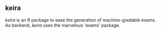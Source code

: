 keira
-----------

_keira_ is an R package to ease the generation of machine-gradable exams. As backend, _keira_ uses the marvelous 'exams' package.
